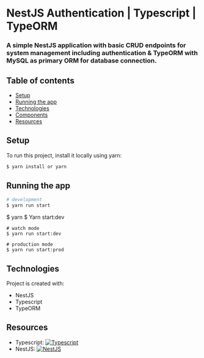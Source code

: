 # NestJS Authentication | Typescript | TypeORM

### A simple NestJS application with basic CRUD endpoints for system management including authentication & TypeORM with MySQL as primary ORM for database connection.

## Table of contents

- [Setup](#setup)
- [Running the app](#running-the-app)
- [Technologies](#technologies)
- [Components](#components)
- [Resources](#resources)

## Setup

To run this project, install it locally using yarn:

```bash
$ yarn install or yarn
```

## Running the app

```bash
# development
$ yarn run start
```

$ yarn
$ Yarn start:dev

```
# watch mode
$ yarn run start:dev

# production mode
$ yarn run start:prod
```

## Technologies

Project is created with:

- NestJS
- Typescript
- TypeORM

## Resources

- Typescript: [![Typescript](https://img.shields.io/badge/-Typescript-3178C6?logo=Typescript&color=white&logoWidth=20)](https://www.typescriptlang.org/docs/)
- NestJS: [![NestJS](https://img.shields.io/badge/-NestJS-E0234E?logo=NestJS&color=white&logoWidth=20)](https://docs.nestjs.com/)
